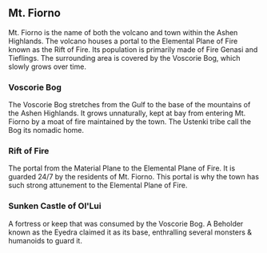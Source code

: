 ## Mt. Fiorno

Mt. Fiorno is the name of both the volcano and town within the Ashen Highlands. The volcano houses a portal to the Elemental Plane of Fire known as the Rift of Fire. Its population is primarily made of Fire Genasi and Tieflings. The surrounding area is covered by the Voscorie Bog, which slowly grows over time.

### Voscorie Bog

The Voscorie Bog stretches from the Gulf to the base of the mountains of the Ashen Highlands. It grows unnaturally, kept at bay from entering Mt. Fiorno by a moat of fire maintained by the town. The Ustenki tribe call the Bog its nomadic home.

### Rift of Fire

The portal from the Material Plane to the Elemental Plane of Fire. It is guarded 24/7 by the residents of Mt. Fiorno. This portal is why the town has such strong attunement to the Elemental Plane of Fire.

### Sunken Castle of Ol'Lui

A fortress or keep that was consumed by the Voscorie Bog. A Beholder known as the Eyedra claimed it as its base, enthralling several monsters & humanoids to guard it.
